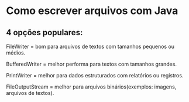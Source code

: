 <h1>Como escrever arquivos com Java</h1>

<h2>4 opções populares:</h2>

<p>FileWriter = bom para arquivos de textos com tamanhos pequenos ou médios.</p>
<p>BufferedWriter = melhor performa para textos com tamanhos grandes.</p>
<p>PrintWriter = melhor para dados estruturados com relatórios ou registros.</p>
<p>FileOutputStream = melhor para arquivos binários(exemplos: imagens, arquivos de textos).</p>
